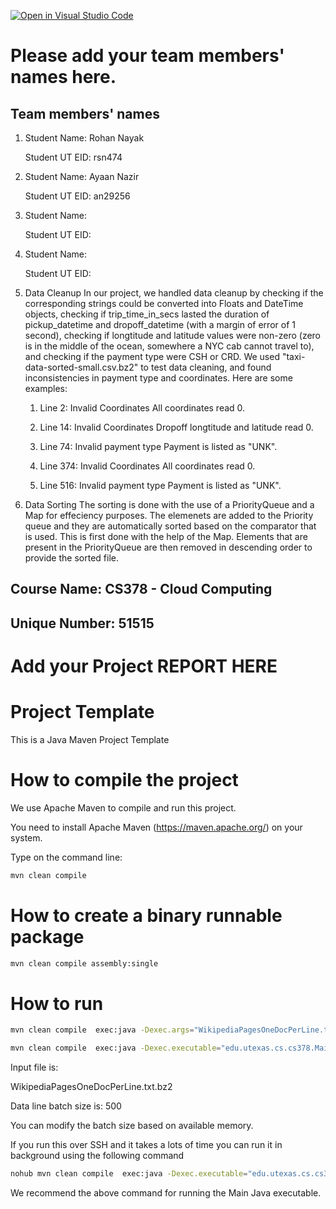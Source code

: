 [![Open in Visual Studio Code](https://classroom.github.com/assets/open-in-vscode-718a45dd9cf7e7f842a935f5ebbe5719a5e09af4491e668f4dbf3b35d5cca122.svg)](https://classroom.github.com/online_ide?assignment_repo_id=15232398&assignment_repo_type=AssignmentRepo)
# Please add your team members' names here. 

## Team members' names 

1. Student Name: Rohan Nayak

   Student UT EID: rsn474

2. Student Name: Ayaan Nazir

   Student UT EID: an29256

3. Student Name: 

   Student UT EID: 

4. Student Name: 

   Student UT EID: 


1. Data Cleanup
In our project, we handled data cleanup by checking if the corresponding strings could be converted 
into Floats and DateTime objects, checking if trip_time_in_secs lasted the duration of pickup_datetime 
and dropoff_datetime (with a margin of error of 1 second), checking if longtitude and latitude values 
were non-zero (zero is in the middle of the ocean, somewhere a NYC cab cannot travel to), and checking 
if the payment type were CSH or CRD. We used "taxi-data-sorted-small.csv.bz2" to test data cleaning, and
found inconsistencies in payment type and coordinates. Here are some examples:

   1. Line 2: Invalid Coordinates
      All coordinates read 0.
   
   2. Line 14: Invalid Coordinates
      Dropoff longtitude and latitude read 0.
   
   3. Line 74: Invalid payment type
      Payment is listed as "UNK".

   4. Line 374: Invalid Coordinates
      All coordinates read 0.

   5. Line 516: Invalid payment type
      Payment is listed as "UNK".


2. Data Sorting
The sorting is done with the use of a PriorityQueue and a Map for effeciency purposes.
The elemenets are added to the Priority queue and they are automatically sorted based
on the comparator that is used. This is first done with the help of the Map. Elements
that are present in the PriorityQueue are then removed in descending order to provide
the sorted file.


##  Course Name: CS378 - Cloud Computing 

##  Unique Number: 51515
    


# Add your Project REPORT HERE 


# Project Template

This is a Java Maven Project Template


# How to compile the project

We use Apache Maven to compile and run this project. 

You need to install Apache Maven (https://maven.apache.org/)  on your system. 

Type on the command line: 

```bash
mvn clean compile
```

# How to create a binary runnable package 


```bash
mvn clean compile assembly:single
```


# How to run

```bash
mvn clean compile  exec:java -Dexec.args="WikipediaPagesOneDocPerLine.txt.bz2 300"
```



```bash
mvn clean compile  exec:java -Dexec.executable="edu.utexas.cs.cs378.Main"  -Dexec.args="WikipediaPagesOneDocPerLine.txt.bz2 500"
```


Input file is: 

WikipediaPagesOneDocPerLine.txt.bz2 

Data line batch size is: 500

You can modify the batch size based on available memory.


If you run this over SSH and it takes a lots of time you can run it in background using the following command

```bash
nohub mvn clean compile  exec:java -Dexec.executable="edu.utexas.cs.cs378.Main"  -Dexec.args="WikipediaPagesOneDocPerLine.txt.bz2 500"  & 
```

We recommend the above command for running the Main Java executable. 







